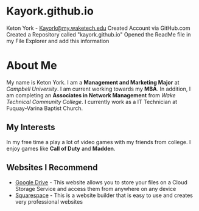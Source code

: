 # Kayork.github.io
Keton York - Kayork@my.waketech.edu
Created Account via GitHub.com
Created a Repository called "kayork.github.io"
Opened the ReadMe file in my File Explorer and add this information

# About Me
My name is Keton York. I am a **Management and Marketing Major** at _Campbell University_. I am current working towards my **MBA**. In addition, I am completing an **Associates in Network Management** from _Wake Technical Community College_. I currently work as a IT Technician at Fuquay-Varina Baptist Church.
## My Interests
In my free time a play a lot of video games with my friends from college. I enjoy games like **Call of Duty** and **Madden**. 
## Websites I Recommend
- [Google Drive](https://drive.google.com) - This website allows you to store your files on a Cloud Storage Service and access them from anywhere on any device
- [Squarespace](https://www.squarespace.com) - This is a website builder that is easy to use and creates very professional websites